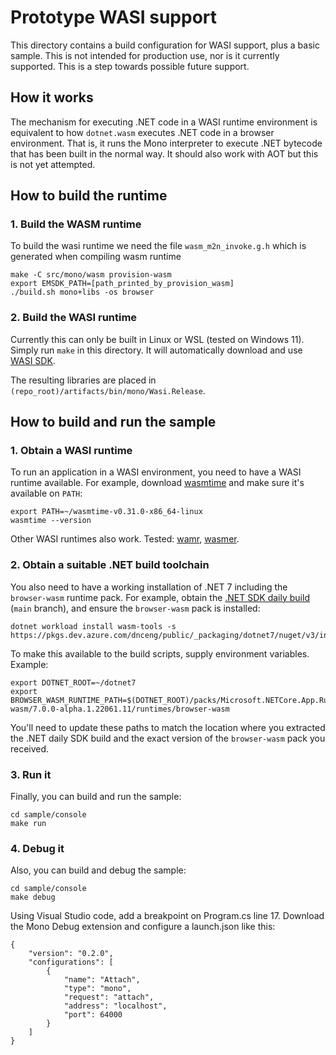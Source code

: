 # Prototype WASI support

This directory contains a build configuration for WASI support, plus a basic sample. This is not intended for production use, nor is it currently supported. This is a step towards possible future support.

## How it works

The mechanism for executing .NET code in a WASI runtime environment is equivalent to how `dotnet.wasm` executes .NET code in a browser environment. That is, it runs the Mono interpreter to execute .NET bytecode that has been built in the normal way. It should also work with AOT but this is not yet attempted.

## How to build the runtime

### 1. Build the WASM runtime

To build the wasi runtime we need the file `wasm_m2n_invoke.g.h` which is generated when compiling wasm runtime

```
make -C src/mono/wasm provision-wasm
export EMSDK_PATH=[path_printed_by_provision_wasm]
./build.sh mono+libs -os browser
```

### 2. Build the WASI runtime

Currently this can only be built in Linux or WSL (tested on Windows 11). Simply run `make` in this directory. It will automatically download and use [WASI SDK](https://github.com/WebAssembly/wasi-sdk).

The resulting libraries are placed in `(repo_root)/artifacts/bin/mono/Wasi.Release`.

## How to build and run the sample

### 1. Obtain a WASI runtime

To run an application in a WASI environment, you need to have a WASI runtime available. For example, download [wasmtime](https://github.com/bytecodealliance/wasmtime/releases) and make sure it's available on `PATH`:

```
export PATH=~/wasmtime-v0.31.0-x86_64-linux
wasmtime --version
```

Other WASI runtimes also work. Tested: [wamr](https://github.com/bytecodealliance/wasm-micro-runtime), [wasmer](https://wasmer.io/).

### 2. Obtain a suitable .NET build toolchain

You also need to have a working installation of .NET 7 including the `browser-wasm` runtime pack. For example, obtain the [.NET SDK daily build](https://github.com/dotnet/installer/blob/main/README.md#installers-and-binaries) (`main` branch), and ensure the `browser-wasm` pack is installed:

```
dotnet workload install wasm-tools -s https://pkgs.dev.azure.com/dnceng/public/_packaging/dotnet7/nuget/v3/index.json
```

To make this available to the build scripts, supply environment variables. Example:

```
export DOTNET_ROOT=~/dotnet7
export BROWSER_WASM_RUNTIME_PATH=$(DOTNET_ROOT)/packs/Microsoft.NETCore.App.Runtime.Mono.browser-wasm/7.0.0-alpha.1.22061.11/runtimes/browser-wasm
```

You'll need to update these paths to match the location where you extracted the .NET daily SDK build and the exact version of the `browser-wasm` pack you received.

### 3. Run it

Finally, you can build and run the sample:

```
cd sample/console
make run
```

### 4. Debug it

Also, you can build and debug the sample:

```
cd sample/console
make debug
```

Using Visual Studio code, add a breakpoint on Program.cs line 17.
Download the Mono Debug extension and configure a launch.json like this:
```
{
    "version": "0.2.0",
    "configurations": [
        {
            "name": "Attach",
            "type": "mono",
            "request": "attach",
            "address": "localhost",
            "port": 64000
        }
    ]
}
```